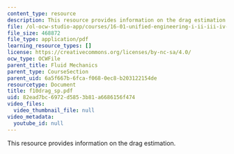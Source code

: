 ```yaml
---
content_type: resource
description: This resource provides information on the drag estimation.
file: /ol-ocw-studio-app/courses/16-01-unified-engineering-i-ii-iii-iv-fall-2005-spring-2006/82ead7bc6972d5853b81a6686156f474_f10drag_sp.pdf
file_size: 468872
file_type: application/pdf
learning_resource_types: []
license: https://creativecommons.org/licenses/by-nc-sa/4.0/
ocw_type: OCWFile
parent_title: Fluid Mechanics
parent_type: CourseSection
parent_uid: 6a5f667b-6fca-f068-0ec8-b203122154de
resourcetype: Document
title: f10drag_sp.pdf
uid: 82ead7bc-6972-d585-3b81-a6686156f474
video_files:
  video_thumbnail_file: null
video_metadata:
  youtube_id: null
---
```

This resource provides information on the drag estimation.